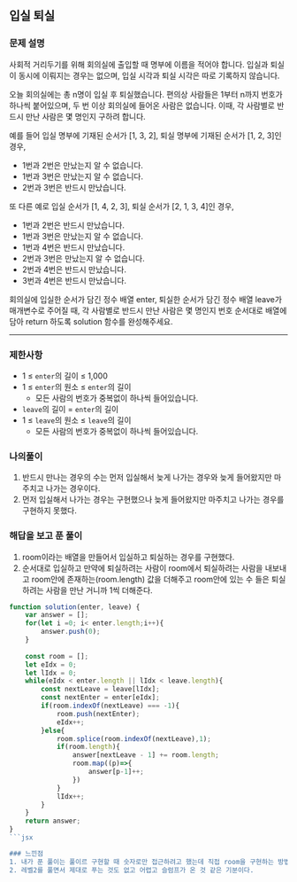## 입실 퇴실
### 문제 설명

사회적 거리두기를 위해 회의실에 출입할 때 명부에 이름을 적어야 합니다. 입실과 퇴실이 동시에 이뤄지는 경우는 없으며, 입실 시각과 퇴실 시각은 따로 기록하지 않습니다.

오늘 회의실에는 총 n명이 입실 후 퇴실했습니다. 편의상 사람들은 1부터 n까지 번호가 하나씩 붙어있으며, 두 번 이상 회의실에 들어온 사람은 없습니다. 이때, 각 사람별로 반드시 만난 사람은 몇 명인지 구하려 합니다.

예를 들어 입실 명부에 기재된 순서가 [1, 3, 2], 퇴실 명부에 기재된 순서가 [1, 2, 3]인 경우,

- 1번과 2번은 만났는지 알 수 없습니다.
- 1번과 3번은 만났는지 알 수 없습니다.
- 2번과 3번은 반드시 만났습니다.

또 다른 예로 입실 순서가 [1, 4, 2, 3], 퇴실 순서가 [2, 1, 3, 4]인 경우,

- 1번과 2번은 반드시 만났습니다.
- 1번과 3번은 만났는지 알 수 없습니다.
- 1번과 4번은 반드시 만났습니다.
- 2번과 3번은 만났는지 알 수 없습니다.
- 2번과 4번은 반드시 만났습니다.
- 3번과 4번은 반드시 만났습니다.

회의실에 입실한 순서가 담긴 정수 배열 enter, 퇴실한 순서가 담긴 정수 배열 leave가 매개변수로 주어질 때, 각 사람별로 반드시 만난 사람은 몇 명인지 번호 순서대로 배열에 담아 return 하도록 solution 함수를 완성해주세요.

---

### 제한사항

- 1 ≤ `enter`의 길이 ≤ 1,000
- 1 ≤ `enter`의 원소 ≤ `enter`의 길이
    - 모든 사람의 번호가 중복없이 하나씩 들어있습니다.
- `leave`의 길이 = `enter`의 길이
- 1 ≤ `leave`의 원소 ≤ `leave`의 길이
    - 모든 사람의 번호가 중복없이 하나씩 들어있습니다.

### 나의풀이 
1. 반드시 만나는 경우의 수는 먼저 입실해서 늦게 나가는 경우와 늦게 들어왔지만 마주치고 나가는 경우이다.
2. 먼저 입실해서 나가는 경우는 구현했으나 늦게 들어왔지만 마주치고 나가는 경우를 구현하지 못했다.
### 해답을 보고 푼 풀이
1. room이라는 배열을 만들어서 입실하고 퇴실하는 경우를 구현했다.
2. 순서대로 입실하고 만약에 퇴실하려는 사람이 room에서 퇴실하려는 사람을 내보내고 room안에 존재하는(room.length) 값을 더해주고 room안에 있는 수 들은 퇴실하려는 사람을 만난 거니까 1씩 더해준다.  
```jsx
function solution(enter, leave) {
    var answer = [];
    for(let i =0; i< enter.length;i++){
        answer.push(0);
    }
    
    const room = [];
    let eIdx = 0;
    let lIdx = 0;
    while(eIdx < enter.length || lIdx < leave.length){
        const nextLeave = leave[lIdx];
        const nextEnter = enter[eIdx];
        if(room.indexOf(nextLeave) === -1){
            room.push(nextEnter);
            eIdx++;
        }else{
            room.splice(room.indexOf(nextLeave),1);
            if(room.length){
                answer[nextLeave - 1] += room.length;
                room.map((p)=>{
                    answer[p-1]++;
                })
            }
            lIdx++;
        }
    }
    return answer;
}
```jsx

### 느낀점
1. 내가 푼 풀이는 풀이르 구현할 때 숫자로만 접근하려고 했는데 직접 room을 구현하는 방법, 즉 숫자가 아닌 방이라는 배열을 만드는 것처럼 추상적으로 찾아야 할 답을 구현하는 것도 좋은 방법인것 같다.
2. 레벨2를 풀면서 제대로 푸는 것도 없고 어렵고 슬럼프가 온 것 같은 기분이다.
